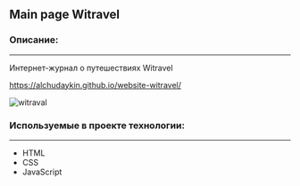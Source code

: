 ## Main page Witravel

### Описание:
---
Интернет-журнал о путешествиях Witravel

https://alchudaykin.github.io/website-witravel/

![witraval](https://user-images.githubusercontent.com/84573277/168751733-8bbf4306-4e4d-42b4-9d3f-2c600f520446.jpg)

### Используемые в проекте технологии:
---
- HTML
- CSS
- JavaScript
